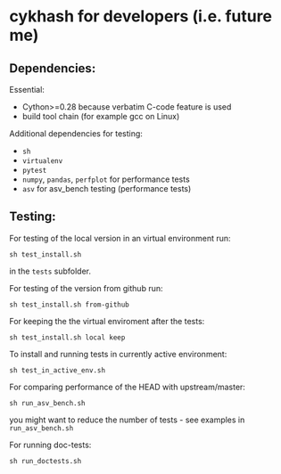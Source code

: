 # cykhash for developers (i.e. future me)

## Dependencies:

Essential:

  * Cython>=0.28 because verbatim C-code feature is used
  * build tool chain (for example gcc on Linux)

Additional dependencies for testing:

  * `sh`
  * `virtualenv`
  * `pytest`
  * `numpy`, `pandas`, `perfplot` for performance tests
  * `asv` for asv_bench testing (performance tests)



## Testing:

For testing of the local version in an virtual environment run:

    sh test_install.sh 

in the `tests` subfolder.

For testing of the version from github run:

    sh test_install.sh from-github

For keeping the the virtual enviroment after the tests:

    sh test_install.sh local keep

To install and running tests in currently active environment:

    sh test_in_active_env.sh

For comparing performance of the HEAD with upstream/master:

    sh run_asv_bench.sh

you might want to reduce the number of tests - see examples in `run_asv_bench.sh`

For running doc-tests:

    sh run_doctests.sh


